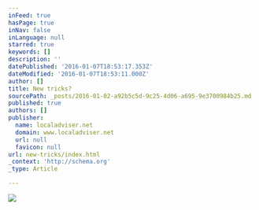 ```yaml
---
inFeed: true
hasPage: true
inNav: false
inLanguage: null
starred: true
keywords: []
description: ''
datePublished: '2016-01-07T18:53:17.353Z'
dateModified: '2016-01-07T18:53:11.000Z'
author: []
title: New tricks?
sourcePath: _posts/2016-01-02-a92b5c5d-9c25-4d06-a695-9e3700984b25.md
published: true
authors: []
publisher:
  name: localadviser.net
  domain: www.localadviser.net
  url: null
  favicon: null
url: new-tricks/index.html
_context: 'http://schema.org'
_type: Article

---
```

![](https://the-grid-user-content.s3-us-west-2.amazonaws.com/3a3f40bf-d2e9-49fe-8309-c34644e8fa6b.jpg)
